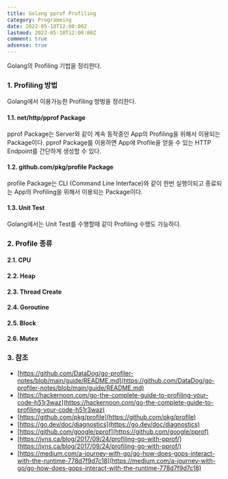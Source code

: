 ```yaml
---
title: Golang pprof Profiling
category: Programming
date: 2022-05-18T12:00:00Z
lastmod: 2022-05-18T12:00:00Z
comment: true
adsense: true
---
```


Golang의 Profiling 기법을 정리한다.

### 1. Profiling 방법

Golang에서 이용가능한 Profiling 방벙을 정리한다.

#### 1.1. net/http/pprof Package

pprof Package는 Server와 같이 계속 동작중인 App의 Profiling을 위해서 이용되는 Package이다. pprof Package를 이용하면 App에 Profile을 얻을 수 있는 HTTP Endpoint를 간단하게 생성할 수 있다.

#### 1.2. github.com/pkg/profile Package

profile Package는 CLI (Command Line Interface)와 같이 한번 실행이되고 종료되는 App의 Profiling을 위해서 이용되는 Package이다.

#### 1.3. Unit Test

Golang에서는 Unit Test를 수행할때 같이 Profiling 수행도 가능하다.

### 2. Profile 종류

#### 2.1. CPU

#### 2.2. Heap

#### 2.3. Thread Create

#### 2.4. Goroutine

#### 2.5. Block

#### 2.6. Mutex

### 3. 참조

* [https://github.com/DataDog/go-profiler-notes/blob/main/guide/README.md](https://github.com/DataDog/go-profiler-notes/blob/main/guide/README.md)
* [https://hackernoon.com/go-the-complete-guide-to-profiling-your-code-h51r3waz](https://hackernoon.com/go-the-complete-guide-to-profiling-your-code-h51r3waz)
* [https://github.com/pkg/profile](https://github.com/pkg/profile) 
* [https://go.dev/doc/diagnostics](https://go.dev/doc/diagnostics)
* [https://github.com/google/pprof](https://github.com/google/pprof)
* [https://jvns.ca/blog/2017/09/24/profiling-go-with-pprof/](https://jvns.ca/blog/2017/09/24/profiling-go-with-pprof/)
* [https://medium.com/a-journey-with-go/go-how-does-gops-interact-with-the-runtime-778d7f9d7c18](https://medium.com/a-journey-with-go/go-how-does-gops-interact-with-the-runtime-778d7f9d7c18)